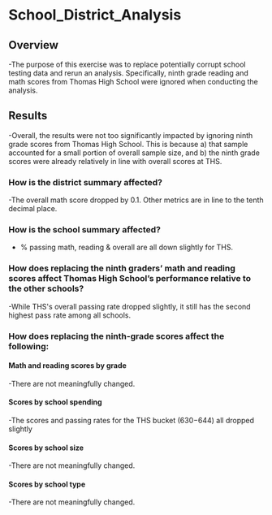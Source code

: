 # School_District_Analysis

## Overview
-The purpose of this exercise was to replace potentially corrupt school testing data and rerun an analysis. Specifically, ninth grade reading and math scores from Thomas High School were ignored when conducting the analysis. 

## Results
-Overall, the results were not too significantly impacted by ignoring ninth grade scores from Thomas High School. This is because a) that sample accounted for a small portion of overall sample size, and b) the ninth grade scores were already relatively in line with overall scores at THS.

### How is the district summary affected?
-The overall math score dropped by 0.1. Other metrics are in line to the tenth decimal place.

### How is the school summary affected?
- % passing math, reading & overall are all down slightly for THS.

### How does replacing the ninth graders’ math and reading scores affect Thomas High School’s performance relative to the other schools?
-While THS's overall passing rate dropped slightly, it still has the second highest pass rate among all schools.

### How does replacing the ninth-grade scores affect the following:
#### Math and reading scores by grade
-There are not meaningfully changed.

#### Scores by school spending
-The scores and passing rates for the THS bucket ($630-$644) all dropped slightly

#### Scores by school size
-There are not meaningfully changed.

#### Scores by school type
-There are not meaningfully changed.
